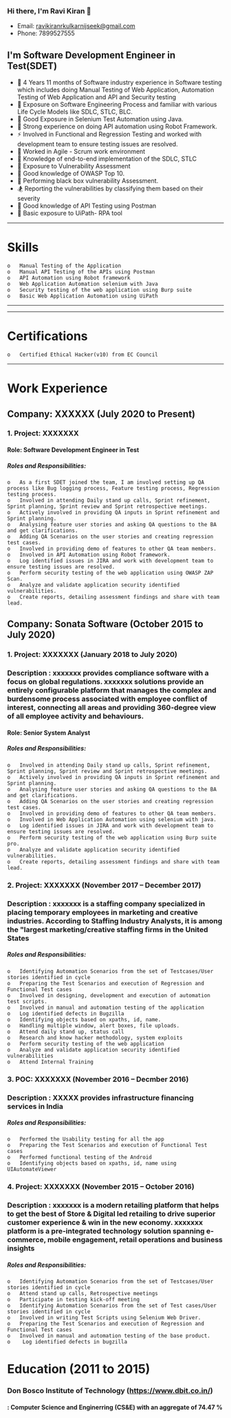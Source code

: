 ### Hi there, I'm Ravi Kiran 👋

- Email: ravikiranrkulkarnijseek@gmail.com
- Phone: 7899527555

## I'm Software Development Engineer in Test(SDET)

- 🔭 4 Years 11 months of Software industry experience in Software testing which includes doing Manual Testing of Web Application, Automation Testing of Web Application and API and Security testing
- 🌱 Exposure on Software Engineering Process and familiar with various Life Cycle Models like SDLC, STLC, BLC.
- 👯 Good Exposure in Selenium Test Automation using Java.
- 🥅 Strong experience on doing API automation using Robot Framework.
- ⚡ Involved in Functional and Regression Testing and worked with development team to ensure
testing issues are resolved.
- 🌱 Worked in Agile - Scrum work environment
- 👯 Knowledge of end-to-end implementation of the SDLC, STLC
- 🎇 Exposure to Vulnerability Assessment
- 🔔 Good knowledge of OWASP Top 10.
- 🎩 Performing black box vulnerability Assessment.
- 🏂 Reporting the vulnerabilities by classifying them based on their severity
- 💼 Good knowledge of API Testing using Postman
- 📍 Basic exposure to UiPath- RPA tool

---

# Skills

    o	Manual Testing of the Application
    o	Manual API Testing of the APIs using Postman
    o	API Automation using Robot framework 
    o	Web Application Automation selenium with Java
    o	Security testing of the web application using Burp suite
    o	Basic Web Application Automation using UiPath
        
---

---

# Certifications

    o	Certified Ethical Hacker(v10) from EC Council

---

# Work Experience 

## Company: XXXXXX (July 2020 to Present)

### 1.   Project: XXXXXXX

#### Role: Software Development Engineer in Test 

#####   Roles and Responsibilities:

    o	As a first SDET joined the team, I am involved setting up QA process like Bug logging process, Feature testing process, Regression testing process.
    o	Involved in attending Daily stand up calls, Sprint refinement, Sprint planning, Sprint review and Sprint retrospective meetings.
    o	Actively involved in providing QA inputs in Sprint refinement and Sprint planning.
    o	Analysing feature user stories and asking QA questions to the BA and get clarifications.
    o   Adding QA Scenarios on the user stories and creating regression test cases.
    o   Involved in providing demo of features to other QA team members.
    o   Involved in API Automation using Robot framework.
    o   Log identified issues in JIRA and work with development team to ensure testing issues are resolved.
    o   Perform security testing of the web application using OWASP ZAP Scan.
    o   Analyze and validate application security identified vulnerabilities.
    o   Create reports, detailing assessment findings and share with team lead.

## Company: Sonata Software (October 2015 to July 2020)

### 1.   Project: XXXXXXX (January 2018 to July 2020)
### Description : xxxxxxx provides compliance software with a focus on global regulations. xxxxxxx solutions provide an entirely configurable platform that manages the complex and burdensome process associated with employee conflict of interest, connecting all areas and providing 360-degree view of all employee activity and behaviours.

#### Role: Senior System Analyst 

#####   Roles and Responsibilities:

    o	Involved in attending Daily stand up calls, Sprint refinement, Sprint planning, Sprint review and Sprint retrospective meetings.
    o	Actively involved in providing QA inputs in Sprint refinement and Sprint planning.
    o	Analysing feature user stories and asking QA questions to the BA and get clarifications.
    o   Adding QA Scenarios on the user stories and creating regression test cases.
    o   Involved in providing demo of features to other QA team members.
    o   Involved in Web Application Automation using selenium with java.
    o   Log identified issues in JIRA and work with development team to ensure testing issues are resolved.
    o   Perform security testing of the web application using Burp suite pro.
    o   Analyze and validate application security identified vulnerabilities.
    o   Create reports, detailing assessment findings and share with team lead.
    

### 2.   Project: XXXXXXX (November 2017 – December 2017)

### Description : xxxxxxx is a staffing company specialized in placing temporary employees in marketing and creative industries. According to Staffing Industry Analysts, it is among the "largest marketing/creative staffing firms in the United States

#####   Roles and Responsibilities:

    o   Identifying Automation Scenarios from the set of Testcases/User stories identified in cycle
    o   Preparing the Test Scenarios and execution of Regression and Functional Test cases
    o   Involved in designing, development and execution of automation test scripts.
    o   Involved in manual and automation testing of the application
    o   Log identified defects in Bugzilla
    o   Identifying objects based on xpaths, id, name.
    o   Handling multiple window, alert boxes, file uploads.
    o   Attend daily stand up, status call
    o   Research and know hacker methodology, system exploits
    o   Perform security testing of the web application
    o   Analyze and validate application security identified vulnerabilities
    o   Attend Internal Training


### 3.   POC: XXXXXXX (November 2016 – Decmber 2016)

### Description : XXXXX provides infrastructure financing services in India

#####   Roles and Responsibilities:

    o   Performed the Usability testing for all the app
    o   Preparing the Test Scenarios and execution of Functional Test cases
    o   Performed functional testing of the Android
    o   Identifying objects based on xpaths, id, name using UIAutomateViewer
    
 
### 4.   Project: XXXXXXX (November 2015 – October 2016)

### Description : xxxxxxx is a modern retailing platform that helps to get the best of Store & Digital led retailing to drive superior customer experience & win in the new economy. xxxxxxx platform is a pre-integrated technology solution spanning e-commerce, mobile engagement, retail operations and business insights

#####   Roles and Responsibilities:

    o   Identifying Automation Scenarios from the set of Testcases/User stories identified in cycle
    o   Attend stand up calls, Retrospective meetings
    o   Participate in testing kick-off meeting
    o   Identifying Automation Scenarios from the set of Test cases/User stories identified in cycle
    o   Involved in writing Test Scripts using Selenium Web Driver.
    o   Preparing the Test Scenarios and execution of Regression and Functional Test cases
    o   Involved in manual and automation testing of the base product.
    o    Log identified defects in bugzilla

# Education (2011 to 2015)
### Don Bosco Institute of Technology (https://www.dbit.co.in/)
#### : Computer Science and Enginerring (CS&E) with an aggregate of 74.47 %
